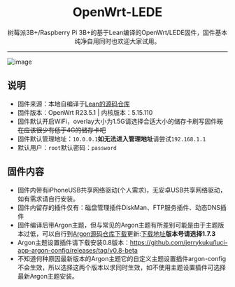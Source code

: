<div align="center">
  <h1>OpenWrt-LEDE</h1>
树莓派3B+/Raspberry Pi 3B+的基于Lean编译的OpenWrt/LEDE固件，固件基本纯净自用同时也欢迎大家试用。
</div>

***
![image](https://github.com/duilehaojiu/OpenWrt-LEDE/assets/114590024/d3f66a27-c924-47d6-9dd3-762517c9263e)

## 说明
- 固件来源：本地自编译于[Lean的源码仓库](https://github.com/coolsnowwolf/lede)
- 固件版本：OpenWrt R23.5.1 | 内核版本：5.15.110
- 固件默认开启WiFi，overlay大小为1.5G请选择合适大小的储存卡刷写固件~~现在应该很少有低于4G的储存卡吧~~
- 固件默认管理地址：`10.0.0.1`**如无法进入管理地址**请尝试`192.168.1.1`
- 默认用户：`root`默认密码：`password`
## 固件内容
- 固件内带有iPhoneUSB共享网络驱动(个人需求)，无安卓USB共享网络驱动，如有需求请自行安装。
- 固件内留存的插件仅有：磁盘管理插件DiskMan、FTP服务插件、动态DNS插件
- 固件编译后带Argon主题，但与常见的Argon主题有所差别可能是由于主题版本过低，可以自行到[Argon源码仓库下载](https://github.com/jerrykuku/luci-theme-argon/releases/tag/v1.7.3)更新:[下载地址](https://github.com/jerrykuku/luci-theme-argon/releases/tag/v1.7.3)**版本号请选择1.7.3**
- Argon主题设置插件请下载安装0.8版本：<https://github.com/jerrykuku/luci-app-argon-config/releases/tag/v0.8-beta>
- 不知道何种原因最新版本的Argon主题它的自定义主题设置插件argon-config不会生效，所以选择这两个版本以求同时生效，如不使用主题设置插件可选择最新Argon主题安装。
